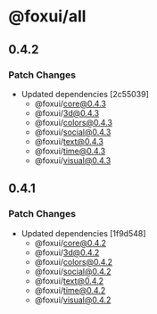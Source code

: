 # @foxui/all

## 0.4.2

### Patch Changes

- Updated dependencies [2c55039]
  - @foxui/core@0.4.3
  - @foxui/3d@0.4.3
  - @foxui/colors@0.4.3
  - @foxui/social@0.4.3
  - @foxui/text@0.4.3
  - @foxui/time@0.4.3
  - @foxui/visual@0.4.3

## 0.4.1

### Patch Changes

- Updated dependencies [1f9d548]
  - @foxui/core@0.4.2
  - @foxui/3d@0.4.2
  - @foxui/colors@0.4.2
  - @foxui/social@0.4.2
  - @foxui/text@0.4.2
  - @foxui/time@0.4.2
  - @foxui/visual@0.4.2
